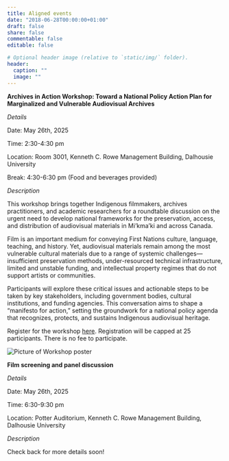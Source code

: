 ```yaml
---
title: Aligned events
date: "2018-06-28T00:00:00+01:00"
draft: false
share: false
commentable: false
editable: false

# Optional header image (relative to `static/img/` folder).
header:
  caption: ""
  image: ""
---
```

<strong>Archives in Action Workshop: Toward a National Policy Action Plan for Marginalized and Vulnerable Audiovisual Archives</strong>

*Details*

Date: May 26th, 2025

Time: 2:30-4:30 pm
 
Location: Room 3001, Kenneth C. Rowe Management Building, Dalhousie University

Break: 4:30-6:30 pm (Food and beverages provided)  

*Description*

This workshop brings together Indigenous filmmakers, archives practitioners, and academic researchers for a roundtable discussion on the urgent need to develop national frameworks for the preservation, access, and distribution of audiovisual materials in Mi’kma’ki and across Canada.

Film is an important medium for conveying First Nations culture, language, teaching, and history. Yet, audiovisual materials remain among the most vulnerable cultural materials due to a range of systemic challenges—insufficient preservation methods, under-resourced technical infrastructure, limited and unstable funding, and intellectual property regimes that do not support artists or communities.

Participants will explore these critical issues and actionable steps to be taken by key stakeholders, including government bodies, cultural institutions, and funding agencies. This conversation aims to shape a “manifesto for action,” setting the groundwork for a national policy agenda that recognizes, protects, and sustains Indigenous audiovisual heritage.

Register for the workshop [here](https://forms.office.com/r/sApW3zipCf). Registration will be capped at 25 participants. There is no fee to participate. 

![Picture of Workshop poster](/workshop.png)

<strong>Film screening and panel discussion</strong>

*Details*

Date: May 26th, 2025

Time: 6:30-9:30 pm 

Location: Potter Auditorium, Kenneth C. Rowe Management Building, Dalhousie University

*Description*

Check back for more details soon!

